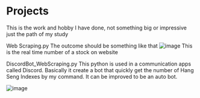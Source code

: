 # Projects
This is the work and hobby I have done, not something big or impressive just the path of my study

Web Scraping.py
The outcome should be something like that
![image](https://github.com/LTL28769/Projects/assets/152255777/5acd9cc3-b154-42dd-8e25-386019d00138)
This is the real time number of a stock on website

DiscordBot_WebScraping.py
This python is used in a communication apps called Discord. Basically it create a bot that quickly get the number of Hang Seng Indexes by my command.
It can be improved to be an auto bot.

![image](https://github.com/LTL28769/Web-Scraping/assets/152255777/ace4cbcb-4755-4173-9ea7-181325140353)
